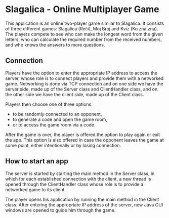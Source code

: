 # Slagalica - Online Multiplayer Game

This application is an online two-player game similar to Slagalica. It consists of three different games: Slagalica (Reči), Moj Broj and Kviz (Ko zna zna). The players compete to see who can make the longest word from the given letters, who can calculate the required number from the received numbers, and who knows the answers to more questions.

## Connection

Players have the option to enter the appropriate IP address to access the server, whose role is to connect players and provide them with a networked game. Networking is done via TCP connection and on one side we have the server side, made up of the Server class and ClientHandler class, and on the other side we have the client side, made up of the Client class. 

Players then choose one of three options:
- to be randomly connected to an opponent, 
- to generate a code and open the game room,
- or to access the game room via a code. 

After the game is over, the player is offered the option to play again or exit the app. This option is also offered in case the opponent leaves the game at some point, either intentionally or by losing connection. 


## How to start an app

The server is started by starting the main method in the Server class, in which for each established connection with the client, a new thread is opened through the ClientHandler class whose role is to provide a networked game to its client.

The player opens his application by running the main method in the Client class. After entering the appropriate IP address of the server, new Java GUI windows are opened to guide him through the game.